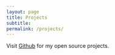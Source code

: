 ```yaml
---
layout: page
title: Projects
subtitle: 
permalink: /projects/
---
```

Visit <a href="www.github.com/pjshere">Github</a> for my open source projects.